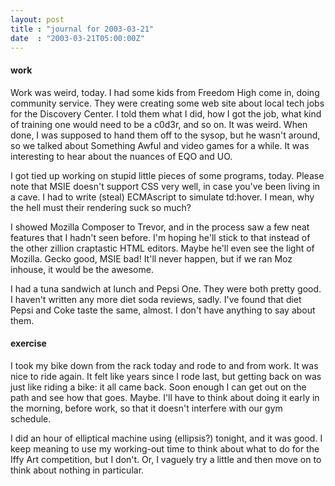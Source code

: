 ```yaml
---
layout: post
title : "journal for 2003-03-21"
date  : "2003-03-21T05:00:00Z"
---
```

<h4>work</h4>Work was weird, today.  I had some kids from Freedom High come in, doing community service.  They were creating some web site about local tech jobs for the Discovery Center.  I told them what I did, how I got the job, what kind of training one would need to be a c0d3r, and so on.  It was weird.  When done, I was supposed to hand them off to the sysop, but he wasn't around, so we talked about Something Awful and video games for a while.  It was interesting to hear about the nuances of EQO and UO.

I got tied up working on stupid little pieces of some programs, today.  Please note that MSIE doesn't support CSS very well, in case you've been living in a cave.  I had to write (steal) ECMAscript to simulate td:hover.  I mean, why the hell must their rendering suck so much?

I showed Mozilla Composer to Trevor, and in the process saw a few neat features that I hadn't seen before.  I'm hoping he'll stick to that instead of the other zillion craptastic HTML editors.  Maybe he'll even see the light of Mozilla. Gecko good, MSIE bad!  It'll never happen, but if we ran Moz inhouse, it would be the awesome.

I had a tuna sandwich at lunch and Pepsi One.  They were both pretty good.  I haven't written any more diet soda reviews, sadly.  I've found that diet Pepsi and Coke taste the same, almost.  I don't have anything to say about them.<h4>exercise</h4>I took my bike down from the rack today and rode to and from work.  It was nice to ride again.  It felt like years since I rode last, but getting back on was just like riding a bike: it all came back.  Soon enough I can get out on the path and see how that goes.  Maybe.  I'll have to think about doing it early in the morning, before work, so that it doesn't interfere with our gym schedule.

I did an hour of elliptical machine using (ellipsis?) tonight, and it was good. I keep meaning to use my working-out time to think about what to do for the Iffy Art competition, but I don't.  Or, I vaguely try a little and then move on to think about nothing in particular.

